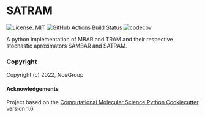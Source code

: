 SATRAM
======
[//]: # (Badges)
[![License: MIT](https://img.shields.io/badge/License-MIT-yellow.svg)](https://opensource.org/licenses/MIT)
[![GitHub Actions Build Status](https://github.com/noegroup/satram/workflows/CI/badge.svg)](https://github.com/noegroup/satram/actions?query=workflow%3ACI)
[![codecov](https://codecov.io/gh/noegroup/SATRAM/branch/master/graph/badge.svg)](https://codecov.io/gh/noegroup/SATRAM/branch/master)




A python implementation of MBAR and TRAM and their respective stochastic aproximators SAMBAR and SATRAM.

### Copyright

Copyright (c) 2022, NoeGroup


#### Acknowledgements
 
Project based on the 
[Computational Molecular Science Python Cookiecutter](https://github.com/molssi/cookiecutter-cms) version 1.6.
